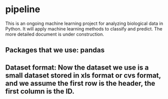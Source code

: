 # pipeline
This is an ongoing machine learning project for analyzing biological data in Python. It will apply machine learning methods to classify and predict.
The more detailed document is under construction.

## Packages that we use: pandas

## Dataset format: Now the dataset we use is a small dataset stored in xls format or cvs format, and we assume the first row is the header, the first column is the ID.